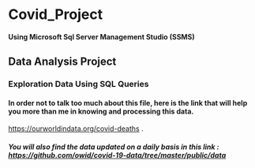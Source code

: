 # Covid_Project 
#### Using Microsoft Sql Server Management Studio (SSMS)
## Data Analysis Project 
### Exploration Data Using SQL Queries 
#### In order not to talk too much about this file, here is the link that will help you more than me in knowing and processing this data.
https://ourworldindata.org/covid-deaths .
##### You will also find the data updated on a daily basis in this link : https://github.com/owid/covid-19-data/tree/master/public/data
